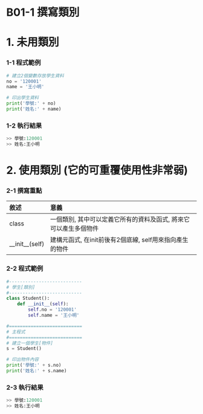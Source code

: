 # B01-1 撰寫類別

# 1. 未用類別

### 1-1 程式範例
``` python
# 建立2個變數存放學生資料
no = '120001'
name = '王小明'

# 印出學生資料
print('學號:' + no)
print('姓名:' + name)  
```

### 1-2 執行結果
``` python
>> 學號:120001
>> 姓名:王小明
```

# 2. 使用類別 (它的可重覆使用性非常弱)

### 2-1 撰寫重點
| 敘述 | 意義 |
|:---------|:------|
| class | 一個類別, 其中可以定義它所有的資料及函式, 將來它可以產生多個物件  |
| &#95;&#95;init&#95;&#95;(self) | 建構元函式, 在init前後有2個底線, self用來指向產生的物件 |


### 2-2 程式範例
``` python
#---------------------------
# 學生[類別]
#---------------------------
class Student():
    def __init__(self):
        self.no = '120001'
        self.name = '王小明'

#===========================
# 主程式
#===========================
# 建立一個學生[物件]
s = Student()

# 印出物件內容
print('學號:' + s.no)
print('姓名:' + s.name)
```

### 2-3 執行結果
``` python
>> 學號:120001
>> 姓名:王小明
```

